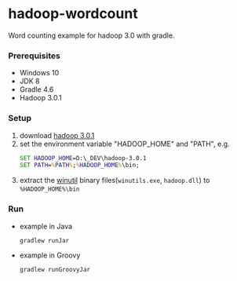 # hadoop-wordcount
Word counting example for hadoop 3.0 with gradle.

### Prerequisites
* Windows 10
* JDK 8
* Gradle 4.6
* Hadoop 3.0.1

### Setup
1. download [hadoop 3.0.1](http://www.apache.org/dyn/closer.cgi/hadoop/common/hadoop-3.0.1/hadoop-3.0.1.tar.gz)
2. set the environment variable "HADOOP_HOME" and "PATH", e.g.
    ```bat
    SET HADOOP_HOME=D:\_DEV\hadoop-3.0.1
    SET PATH=%PATH%;%HADOOP_HOME%\bin;
    ```
3. extract the [winutil](https://github.com/steveloughran/winutils) binary files(`winutils.exe`, `hadoop.dll`) to `%HADOOP_HOME%\bin`

### Run
* example in Java
    ```bat
    gradlew runJar
    ```
* example in Groovy
    ```bat
    gradlew runGroovyJar
    ```
